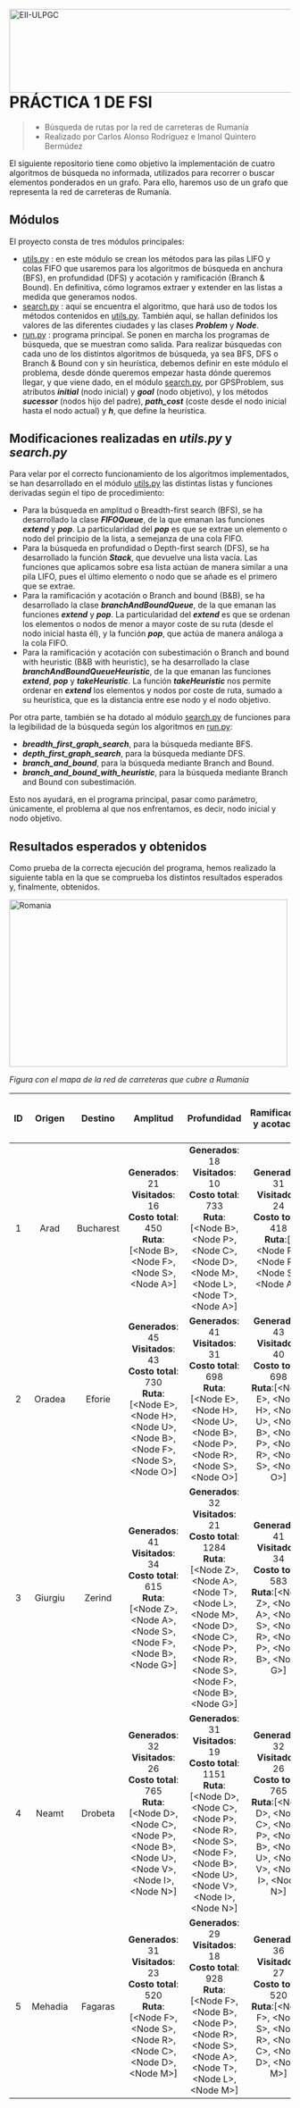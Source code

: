 <a href="https://www.eii.ulpgc.es" target="_blank"><img src="https://www.eii.ulpgc.es/sites/default/files/eii-acron-mod.png" alt="EII-ULPGC" align="right" width="516" height="150" /></a>
# PRÁCTICA 1 DE FSI
> - Búsqueda de rutas por la red de carreteras de Rumanía
> - Realizado por Carlos Alonso Rodríguez e Imanol Quintero Bermúdez

El siguiente repositorio tiene como objetivo la implementación de cuatro algoritmos de búsqueda no informada, utilizados para recorrer o buscar elementos ponderados en un grafo. Para ello, haremos uso de un grafo que representa la red de carreteras de Rumanía.

## Módulos
El proyecto consta de tres módulos principales:
- [utils.py](https://github.com/imanolqb/Practica1_FSI_ImanolQB_CarlosAR/blob/master/code/utils.py) : en este módulo se crean los métodos para las pilas LIFO y colas FIFO que usaremos para los algoritmos de búsqueda en anchura (BFS), en profundidad (DFS) y acotación y ramificación (Branch & Bound). En definitiva, cómo logramos extraer y extender en las listas a medida que generamos nodos.
- [search.py](https://github.com/imanolqb/Practica1_FSI_ImanolQB_CarlosAR/blob/master/code/search.py) : aquí se encuentra el algoritmo, que hará uso de todos los métodos contenidos en [utils.py](https://github.com/imanolqb/Practica1_FSI_ImanolQB_CarlosAR/blob/master/code/utils.py). También aquí, se hallan definidos los valores de las diferentes ciudades y las clases ***Problem*** y ***Node***.
- [run.py](https://github.com/imanolqb/Practica1_FSI_ImanolQB_CarlosAR/blob/master/code/run.py) : programa principal. Se ponen en marcha los programas de búsqueda, que se muestran como salida. Para realizar búsquedas con cada uno de los distintos algoritmos de búsqueda, ya sea BFS, DFS o Branch & Bound con y sin heurística, debemos definir en este módulo el problema, desde dónde queremos empezar hasta dónde queremos llegar, y que viene dado, en el módulo [search.py](https://github.com/imanolqb/Practica1_FSI_ImanolQB_CarlosAR/blob/master/code/search.py), por GPSProblem, sus atributos ***initial*** (nodo inicial) y ***goal*** (nodo objetivo), y los métodos ***sucessor*** (nodos hijo del padre), ***path_cost*** (coste desde el nodo inicial hasta el nodo actual) y ***h***, que define la heurística.

## Modificaciones realizadas en ***utils.py*** y ***search.py***
Para velar por el correcto funcionamiento de los algoritmos implementados, se han desarrollado en el módulo [utils.py](https://github.com/imanolqb/Practica1_FSI_ImanolQB_CarlosAR/blob/master/code/utils.py) las distintas listas y funciones derivadas según el tipo de procedimiento:
- Para la búsqueda en amplitud o Breadth-first search (BFS), se ha desarrollado la clase ***FIFOQueue***, de la que emanan las funciones ***extend*** y ***pop***. La particularidad del ***pop*** es que se extrae un elemento o nodo del principio de la lista, a semejanza de una cola FIFO.
- Para la búsqueda en profundidad o Depth-first search (DFS), se ha desarrollado la función ***Stack***, que devuelve una lista vacía. Las funciones que aplicamos sobre esa lista actúan de manera similar a una pila LIFO, pues el último elemento o nodo que se añade es el primero que se extrae.
- Para la ramificación y acotación o Branch and bound (B&B), se ha desarrollado la clase ***branchAndBoundQueue***, de la que emanan las funciones ***extend*** y ***pop***. La particularidad del ***extend*** es que se ordenan los elementos o nodos de menor a mayor coste de su ruta (desde el nodo inicial hasta él), y la función ***pop***, que actúa de manera análoga a la cola FIFO.
- Para la ramificación y acotación con subestimación o Branch and bound with heuristic (B&B with heuristic), se ha desarrollado la clase ***branchAndBoundQueueHeuristic***, de la que emanan las funciones ***extend***, ***pop*** y ***takeHeuristic***. La función ***takeHeuristic*** nos permite ordenar en ***extend*** los elementos y nodos por coste de ruta, sumado a su heurística, que es la distancia entre ese nodo y el nodo objetivo.

Por otra parte, también se ha dotado al módulo [search.py](https://github.com/imanolqb/Practica1_FSI_ImanolQB_CarlosAR/blob/master/code/utils.py) de funciones para la legibilidad de la búsqueda según los algoritmos en [run.py](https://github.com/imanolqb/Practica1_FSI_ImanolQB_CarlosAR/blob/master/code/run.py):
- ***breadth_first_graph_search***, para la búsqueda mediante BFS.
- ***depth_first_graph_search***, para la búsqueda mediante DFS.
- ***branch_and_bound***, para la búsqueda mediante Branch and Bound.
- ***branch_and_bound_with_heuristic***, para la búsqueda mediante Branch and Bound con subestimación.

Esto nos ayudará, en el programa principal, pasar como parámetro, únicamente, el problema al que nos enfrentamos, es decir, nodo inicial y nodo objetivo.

## Resultados esperados y obtenidos

Como prueba de la correcta ejecución del programa, hemos realizado la siguiente tabla en la que se comprueba los distintos resultados esperados y, finalmente, obtenidos.

<a href="https://www.dc.fi.udc.es/~cabalar/ai/ex1/index.html" target="_blank"><img src="https://www.dc.fi.udc.es/~cabalar/ai/ex1/romania-distances.jpg" alt="Romania" align="center" width="498" height="300" /></a>

*Figura con el mapa de la red de carreteras que cubre a Rumanía*

|  ID  |  Origen  |  Destino  |   Amplitud   |   Profundidad   |   Ramificación y acotación | Ramificación y acotación con subestimación |  Prueba de ejecución  |
|:----:|:--------:|:---------:|:------------:|:---------------:|:--------------------------:|:------------------------------------------:|:---------------------:|
| 1 |Arad|Bucharest|**Generados**: 21 <br> **Visitados**: 16 <br> **Costo total**: 450 <br> **Ruta**:[\<Node B>,\<Node F>,\<Node S>,\<Node A>]|**Generados**: 18 <br> **Visitados**: 10 <br> **Costo total**: 733 <br> **Ruta**:[\<Node B>,\<Node P>,\<Node C>,\<Node D>,\<Node M>,\<Node L>,\<Node T>,\<Node A>]|**Generados**: 31 <br> **Visitados**: 24 <br> **Costo total**: 418 <br> **Ruta**:\[<Node B>, \<Node P>, \<Node R>, \<Node S>, \<Node A>]|**Generados**: 16 <br> **Visitados**: 6 <br> **Costo total**: 418 <br> **Ruta**:[\<Node B>, \<Node P>, \<Node R>, \<Node S>, \<Node A>]|**Correcto**|
| 2 |Oradea|Eforie|**Generados**: 45 <br> **Visitados**: 43 <br> **Costo total**: 730 <br> **Ruta**:[\<Node E>, \<Node H>, \<Node U>, \<Node B>, \<Node F>, \<Node S>, \<Node O>]|**Generados**: 41 <br> **Visitados**: 31 <br> **Costo total**: 698 <br> **Ruta**:[\<Node E>, \<Node H>, \<Node U>, \<Node B>, \<Node P>, \<Node R>, \<Node S>, \<Node O>]|**Generados**: 43 <br> **Visitados**: 40 <br> **Costo total**: 698 <br> **Ruta**:[\<Node E>, \<Node H>, \<Node U>, \<Node B>, \<Node P>, \<Node R>, \<Node S>, \<Node O>]|**Generados**: 32 <br> **Visitados**: 15 <br> **Costo total**: 698 <br> **Ruta**:[\<Node E>, \<Node H>, \<Node U>, \<Node B>, \<Node P>, \<Node R>, \<Node S>, \<Node O>]|**Correcto**|
| 3 |Giurgiu|Zerind|**Generados**: 41 <br> **Visitados**: 34 <br> **Costo total**: 615 <br> **Ruta**:[\<Node Z>, \<Node A>, \<Node S>, \<Node F>, \<Node B>, \<Node G>]|**Generados**: 32 <br> **Visitados**: 21 <br> **Costo total**: 1284 <br> **Ruta**:[\<Node Z>, \<Node A>, \<Node T>, \<Node L>, \<Node M>, \<Node D>, \<Node C>, \<Node P>, \<Node R>, \<Node S>, \<Node F>, \<Node B>, \<Node G>]|**Generados**: 41 <br> **Visitados**: 34 <br> **Costo total**: 583 <br> **Ruta**:[\<Node Z>, \<Node A>, \<Node S>, \<Node R>, \<Node P>, \<Node B>, \<Node G>]|**Generados**: 26 <br> **Visitados**: 12 <br> **Costo total**: 583 <br> **Ruta**:[\<Node Z>, \<Node A>, \<Node S>, \<Node R>, \<Node P>, \<Node B>, \<Node G>]|**Correcto**|
| 4 |Neamt|Drobeta|**Generados**: 32 <br> **Visitados**: 26 <br> **Costo total**: 765 <br> **Ruta**:[\<Node D>, \<Node C>, \<Node P>, \<Node B>, \<Node U>, \<Node V>, \<Node I>, \<Node N>]|**Generados**: 31 <br> **Visitados**: 19 <br> **Costo total**: 1151 <br> **Ruta**:[\<Node D>, \<Node C>, \<Node P>, \<Node R>, \<Node S>, \<Node F>, \<Node B>, \<Node U>, \<Node V>, \<Node I>, \<Node N>]|**Generados**: 32 <br> **Visitados**: 26 <br> **Costo total**: 765 <br> **Ruta**:[\<Node D>, \<Node C>, \<Node P>, \<Node B>, \<Node U>, \<Node V>, \<Node I>, \<Node N>]|**Generados**: 23 <br> **Visitados**: 12 <br> **Costo total**: 765 <br> **Ruta**:[\<Node D>, \<Node C>, \<Node P>, \<Node B>, \<Node U>, \<Node V>, \<Node I>, \<Node N>]|**Correcto**|
| 5 |Mehadia|Fagaras|**Generados**: 31 <br> **Visitados**: 23 <br> **Costo total**: 520 <br> **Ruta**:[\<Node F>, \<Node S>, \<Node R>, \<Node C>, \<Node D>, \<Node M>]|**Generados**: 29 <br> **Visitados**: 18 <br> **Costo total**: 928 <br> **Ruta**:[\<Node F>, \<Node B>, \<Node P>, \<Node R>, \<Node S>, \<Node A>, \<Node T>, \<Node L>, \<Node M>]|**Generados**: 36 <br> **Visitados**: 27 <br> **Costo total**: 520 <br> **Ruta**:[\<Node F>, \<Node S>, \<Node R>, \<Node C>, \<Node D>, \<Node M>]|**Generados**: 25 <br> **Visitados**: 14 <br> **Costo total**: 520 <br> **Ruta**:[\<Node F>, \<Node S>, \<Node R>, \<Node C>, \<Node D>, \<Node M>]|**Correcto**|
